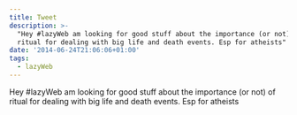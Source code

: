 ```yaml
---
title: Tweet
description: >-
  "Hey #lazyWeb am looking for good stuff about the importance (or not) of
  ritual for dealing with big life and death events. Esp for atheists"
date: '2014-06-24T21:06:06+01:00'
tags:
  - lazyWeb
---
```

Hey #lazyWeb am looking for good stuff about the importance (or not) of ritual for dealing with big life and death events. Esp for atheists
